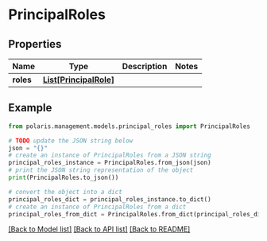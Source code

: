 <!--

 Licensed to the Apache Software Foundation (ASF) under one
 or more contributor license agreements.  See the NOTICE file
 distributed with this work for additional information
 regarding copyright ownership.  The ASF licenses this file
 to you under the Apache License, Version 2.0 (the
 "License"); you may not use this file except in compliance
 with the License.  You may obtain a copy of the License at

   http://www.apache.org/licenses/LICENSE-2.0

 Unless required by applicable law or agreed to in writing,
 software distributed under the License is distributed on an
 "AS IS" BASIS, WITHOUT WARRANTIES OR CONDITIONS OF ANY
 KIND, either express or implied.  See the License for the
 specific language governing permissions and limitations
 under the License.

-->
# PrincipalRoles

## Properties

Name | Type | Description | Notes
------------ | ------------- | ------------- | -------------
**roles** | [**List[PrincipalRole]**](PrincipalRole.md) |  | 

## Example

```python
from polaris.management.models.principal_roles import PrincipalRoles

# TODO update the JSON string below
json = "{}"
# create an instance of PrincipalRoles from a JSON string
principal_roles_instance = PrincipalRoles.from_json(json)
# print the JSON string representation of the object
print(PrincipalRoles.to_json())

# convert the object into a dict
principal_roles_dict = principal_roles_instance.to_dict()
# create an instance of PrincipalRoles from a dict
principal_roles_from_dict = PrincipalRoles.from_dict(principal_roles_dict)
```
[[Back to Model list]](../README.md#documentation-for-models) [[Back to API list]](../README.md#documentation-for-api-endpoints) [[Back to README]](../README.md)


